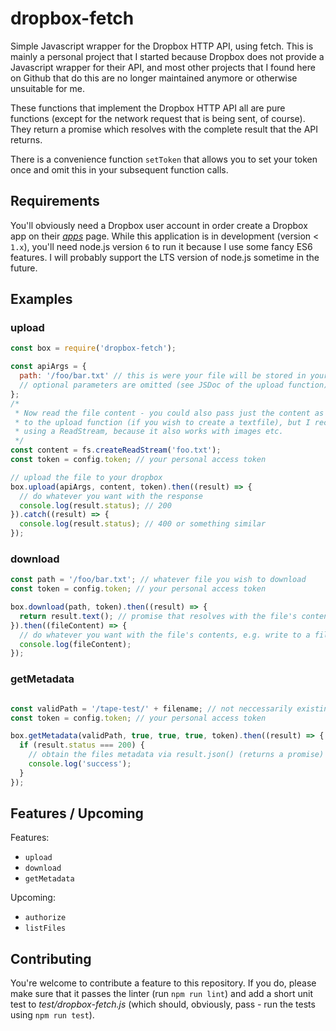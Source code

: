 # dropbox-fetch
Simple Javascript wrapper for the Dropbox HTTP API, using fetch. This is mainly a personal project that I started because Dropbox does not provide a Javascript wrapper for their API, and most other projects that I found here on Github that do this are no longer maintained anymore or otherwise unsuitable for me.

These functions that implement the Dropbox HTTP API all are pure functions (except for the network request that is being sent, of course). They return a promise which resolves with the complete result that the API returns.

There is a convenience function `setToken` that allows you to set your token once and omit this in your subsequent function calls.

## Requirements

You'll obviously need a Dropbox user account in order create a Dropbox app on their [*apps*](https://www.dropbox.com/developers/apps) page.
While this application is in development (version < `1.x`), you'll need node.js version `6` to run it because I use some fancy ES6 features.
I will probably support the LTS version of node.js sometime in the future.

## Examples

### upload

``` js
const box = require('dropbox-fetch');

const apiArgs = {
  path: '/foo/bar.txt' // this is were your file will be stored in your dropbox
  // optional parameters are omitted (see JSDoc of the upload function)
};
/* 
 * Now read the file content - you could also pass just the content as a string
 * to the upload function (if you wish to create a textfile), but I recommend
 * using a ReadStream, because it also works with images etc.
 */
const content = fs.createReadStream('foo.txt');
const token = config.token; // your personal access token

// upload the file to your dropbox
box.upload(apiArgs, content, token).then((result) => {
  // do whatever you want with the response
  console.log(result.status); // 200
}).catch((result) => {
  console.log(result.status); // 400 or something similar
});
```

### download

``` js
const path = '/foo/bar.txt'; // whatever file you wish to download
const token = config.token; // your personal access token

box.download(path, token).then((result) => {
  return result.text(); // promise that resolves with the file's content as a string
}).then((fileContent) => {
  // do whatever you want with the file's contents, e.g. write to a file or just log
  console.log(fileContent);
});
```

### getMetadata

``` js

const validPath = '/tape-test/' + filename; // not neccessarily existing
const token = config.token; // your personal access token

box.getMetadata(validPath, true, true, true, token).then((result) => {
  if (result.status === 200) {
    // obtain the files metadata via result.json() (returns a promise)
    console.log('success');
  }
});
```

## Features / Upcoming

Features:

- `upload`
- `download`
- `getMetadata`

Upcoming:

- `authorize`
- `listFiles`


## Contributing

You're welcome to contribute a feature to this repository. If you do, please make sure that it passes the linter (run `npm run lint`) and add a short unit test to *test/dropbox-fetch.js* (which should, obviously, pass - run the tests using `npm run test`).
